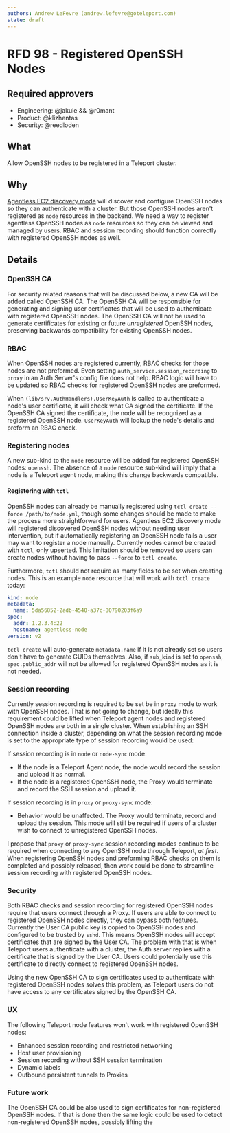 ```yaml
---
authors: Andrew LeFevre (andrew.lefevre@goteleport.com)
state: draft
---
```


# RFD 98 - Registered OpenSSH Nodes

## Required approvers

* Engineering: @jakule && @r0mant
* Product: @klizhentas
* Security: @reedloden

## What

Allow OpenSSH nodes to be registered in a Teleport cluster.

## Why

[Agentless EC2 discovery mode](https://github.com/gravitational/teleport/issues/17865) will discover and configure OpenSSH nodes so they can authenticate with a cluster. But those OpenSSH nodes aren't registered as `node` resources in the backend. We need a way to register agentless OpenSSH nodes as `node` resources so they can be viewed and managed by users. RBAC and session recording should function correctly with registered OpenSSH nodes as well.

## Details

### OpenSSH CA

For security related reasons that will be discussed below, a new CA will be added called OpenSSH CA. The OpenSSH CA will be responsible for generating and signing user certificates that will be used to authenticate with registered OpenSSH nodes. The OpenSSH CA will not be used to generate certificates for existing or future *unregistered* OpenSSH nodes, preserving backwards compatibility for existing OpenSSH nodes.

### RBAC

When OpenSSH nodes are registered currently, RBAC checks for those nodes are not preformed. Even setting `auth_service.session_recording` to `proxy` in an Auth Server's config file does not help. RBAC logic will have to be updated so RBAC checks for registered OpenSSH nodes are preformed.

When `(lib/srv.AuthHandlers).UserKeyAuth` is called to authenticate a node's user certificate, it will check what CA signed the certificate. If the OpenSSH CA signed the certificate, the node will be recognized as a registered OpenSSH node. `UserKeyAuth` will lookup the node's details and preform an RBAC check.

### Registering nodes

A new sub-kind to the `node` resource will be added for registered OpenSSH nodes: `openssh`. The absence of a `node` resource sub-kind will imply that a node is a Teleport agent node, making this change backwards compatible.

#### Registering with `tctl`

OpenSSH nodes can already be manually registered using `tctl create --force /path/to/node.yml`, though some changes should be made to make the process more straightforward for users. Agentless EC2 discovery mode will registered discovered OpenSSH nodes without needing user intervention, but if automatically registering an OpenSSH node fails a user may want to register a node manually. Currently nodes cannot be created with `tctl`, only upserted. This limitation should be removed so users can create nodes without having to pass `--force` to `tctl create`.

Furthermore, `tctl` should not require as many fields to be set when creating nodes. This is an example `node` resource that will work with `tctl create` today:

```yaml
kind: node
metadata:
  name: 5da56852-2adb-4540-a37c-80790203f6a9
spec:
  addr: 1.2.3.4:22
  hostname: agentless-node
version: v2
```

`tctl create` will auto-generate `metadata.name` if it is not already set so users don't have to generate GUIDs themselves. Also, if `sub_kind` is set to `openssh`, `spec.public_addr` will not be allowed for registered OpenSSH nodes as it is not needed.

### Session recording

Currently session recording is required to be set be in `proxy` mode to work with OpenSSH nodes. That is not going to change, but ideally this requirement could be lifted when Teleport agent nodes and registered OpenSSH nodes are both in a single cluster. When establishing an SSH connection inside a cluster, depending on what the session recording mode is set to the appropriate type of session recording would be used:

If session recording is in `node` or `node-sync` mode:

- If the node is a Teleport Agent node, the node would record the session and upload it as normal.
- If the node is a registered OpenSSH node, the Proxy would terminate and record the SSH session and upload it.

If session recording is in `proxy` or `proxy-sync` mode:

- Behavior would be unaffected. The Proxy would terminate, record and upload the session. This mode will still be required if users of a cluster wish to connect to unregistered OpenSSH nodes.

I propose that `proxy` or `proxy-sync` session recording modes continue to be required when connecting to any OpenSSH node through Teleport, *at first*. When registering OpenSSH nodes and preforming RBAC checks on them is completed and possibly released, then work could be done to streamline session recording with registered OpenSSH nodes.

### Security

Both RBAC checks and session recording for registered OpenSSH nodes require that users connect through a Proxy. If users are able to connect to registered OpenSSH nodes directly, they can bypass both features. Currently the User CA public key is copied to OpenSSH nodes and configured to be trusted by `sshd`. This means OpenSSH nodes will accept certificates that are signed by the User CA. The problem with that is when Teleport users authenticate with a cluster, the Auth server replies with a certificate that is signed by the User CA. Users could potentially use this certificate to directly connect to registered OpenSSH nodes.

Using the new OpenSSH CA to sign certificates used to authenticate with registered OpenSSH nodes solves this problem, as Teleport users do not have access to any certificates signed by the OpenSSH CA.

### UX

The following Teleport node features won't work with registered OpenSSH nodes:

- Enhanced session recording and restricted networking
- Host user provisioning
- Session recording without SSH session termination
- Dynamic labels
- Outbound persistent tunnels to Proxies

### Future work

The OpenSSH CA could be also used to sign certificates for non-registered OpenSSH nodes. If that is done then the same logic could be used to detect non-registered OpenSSH nodes, possibly lifting the 
